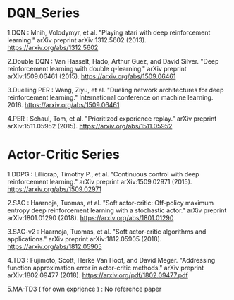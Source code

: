 # DQN_Series

1.DQN :
Mnih, Volodymyr, et al. "Playing atari with deep reinforcement learning." arXiv preprint arXiv:1312.5602 (2013).
https://arxiv.org/abs/1312.5602

2.Double DQN :
Van Hasselt, Hado, Arthur Guez, and David Silver. "Deep reinforcement learning with double q-learning." arXiv preprint arXiv:1509.06461 (2015).
https://arxiv.org/abs/1509.06461

3.Duelling PER :
Wang, Ziyu, et al. "Dueling network architectures for deep reinforcement learning." International conference on machine learning. 2016.
https://arxiv.org/abs/1509.06461

4.PER :
Schaul, Tom, et al. "Prioritized experience replay." arXiv preprint arXiv:1511.05952 (2015).
https://arxiv.org/abs/1511.05952

# Actor-Critic Series

1.DDPG :
Lillicrap, Timothy P., et al. "Continuous control with deep reinforcement learning." arXiv preprint arXiv:1509.02971 (2015).
https://arxiv.org/abs/1509.02971

2.SAC :
Haarnoja, Tuomas, et al. "Soft actor-critic: Off-policy maximum entropy deep reinforcement learning with a stochastic actor." arXiv preprint arXiv:1801.01290 (2018).
https://arxiv.org/abs/1801.01290

3.SAC-v2 :
Haarnoja, Tuomas, et al. "Soft actor-critic algorithms and applications." arXiv preprint arXiv:1812.05905 (2018).
https://arxiv.org/abs/1812.05905

4.TD3 :
Fujimoto, Scott, Herke Van Hoof, and David Meger. "Addressing function approximation error in actor-critic methods." arXiv preprint arXiv:1802.09477 (2018).
https://arxiv.org/pdf/1802.09477.pdf

5.MA-TD3 ( for own exprience ) :
No reference paper
